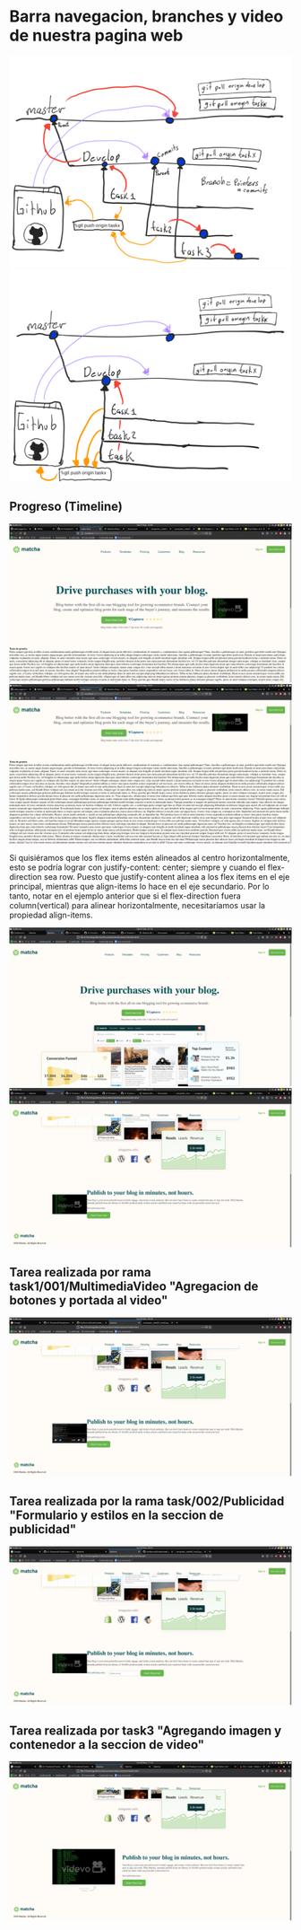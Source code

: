 <!-- @reference: https://github.com/beduExpert/A1-Frontend-Fundamentals-Santander/tree/main/sesion-03 -->
# Barra navegacion, branches y video de nuestra pagina web 
![Git1](./img/Git_0.png)
![Git2](./img/Git_1.png)
## Progreso (Timeline)
![capterra](./img/barra1.png)
![capterra](./img/barra2.png)

Si quisiéramos que los flex items estén alineados al centro horizontalmente, esto se podría lograr con justify-content: center; siempre y cuando el flex-direction sea row.
Puesto que justify-content alinea a los flex items en el eje principal, mientras que align-items lo hace en el eje secundario. Por lo tanto, notar en el ejemplo anterior que si el flex-direction fuera column(vertical) para alinear horizontalmente, necesitaríamos usar la propiedad align-items.

![capterra](./img/progress1.png)
![capterra](./img/progress2.png)

## Tarea realizada por rama task1/001/MultimediaVideo "Agregacion de botones y portada al video"
![task1](./img/task1.png)






## Tarea realizada por la rama task/002/Publicidad "Formulario y estilos en la seccion de publicidad"
![task2](./img/task2.png)

## Tarea realizada por task3 "Agregando imagen y contenedor a la seccion de video"
![task3](./img/task3.png)
